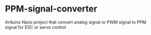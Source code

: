 # PPM-signal-converter
Arduino Nano project that convert analog signal or PWM signal to PPM signal for ESC or servo control
